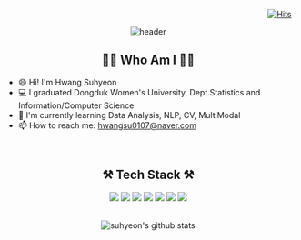 <div align="right">

  [![Hits](https://hits.seeyoufarm.com/api/count/incr/badge.svg?url=https%3A%2F%2Fgithub.com%2Fsuhyeon17%2Fhit-counter&count_bg=%23988CE0&title_bg=%23555555&icon=&icon_color=%23E7E7E7&title=hits&edge_flat=false)](https://hits.seeyoufarm.com)

</div>

<div align="center">
  
  ![header](https://capsule-render.vercel.app/api?type=waving&color=B0C0E6&height=250&section=header&text=Welcome&desc=HwangSuhyeon's%20Github&descSize=20&fontAlignY=35&descAlignY=55&fontSize=80&animation=twinkling&fontColor=454055) 
  
  ## 👩‍💻 Who Am I 👩‍💻

</div>

* 😄 Hi! I'm Hwang Suhyeon
* 💻 I graduated Dongduk Women's University, Dept.Statistics and Information/Computer Science
* 🌱 I'm currently learning Data Analysis, NLP, CV, MultiModal
* 📫 How to reach me: hwangsu0107@naver.com
<br>

<div align="center">

  ## ⚒️ Tech Stack ⚒️

  <img src="https://img.shields.io/badge/Python-3776AB? style=flat&logo=Python&logoColor=white">
  <img src="https://img.shields.io/badge/R-276DC3?style=flat&logo=R&logoColor=white">
  <img src="https://img.shields.io/badge/JAVA-007396?style=flat&logo=JAVA&logoColor=white"> 
  <img src="https://img.shields.io/badge/JavaScript-F7DF1E?style=flat&logo=JavaScript&logoColor=white">
  <img src="https://img.shields.io/badge/C-A8B9CC?style=flat&logo=C&logoColor=white">
  <img src="https://img.shields.io/badge/MySQL-4479A1?style=flat-square&logo=MySQL&logoColor=white">
  <img src="https://img.shields.io/badge/Oracle-F80000?style=flat-square&logo=Oracle&logoColor=white">
  

</div>

<br>
<div align="center">

  ![suhyeon's github stats](https://github-readme-stats.vercel.app/api?username=suhyeon17&show_icons=true&theme=discord_old_blurple)

</div>

